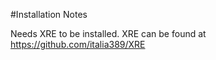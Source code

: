 #Installation Notes

Needs XRE to be installed. XRE can be found at https://github.com/italia389/XRE

